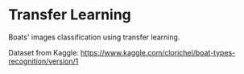 # Transfer Learning

Boats' images classification using transfer learning.

Dataset from Kaggle:
https://www.kaggle.com/clorichel/boat-types-recognition/version/1
